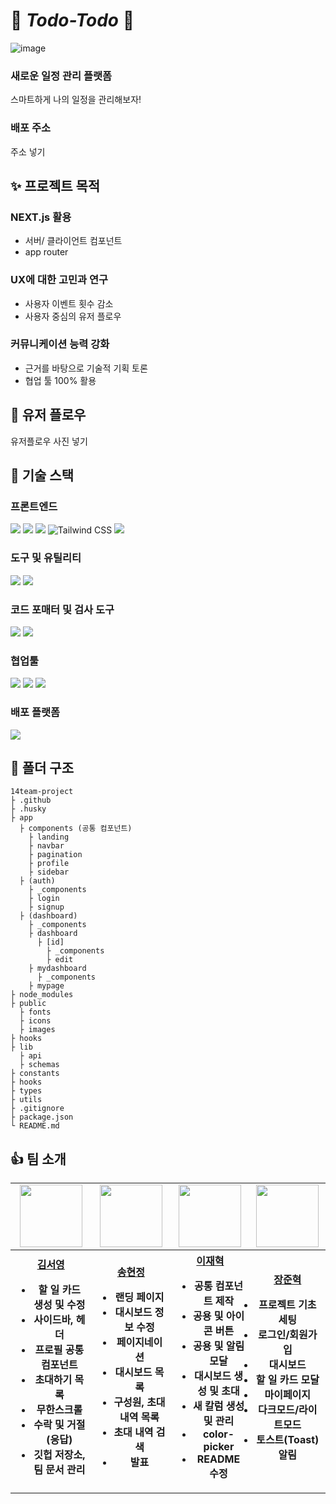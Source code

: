# 🖤 _Todo-Todo_ 🩷

![image](https://github.com/Sprint-Part3-14Team/14team-project/assets/162143999/d0c36618-cb55-46b1-afa0-f52f4cac95a6)

### 새로운 일정 관리 플랫폼

스마트하게 나의 일정을 관리해보자!

### 배포 주소

주소 넣기

## ✨ 프로젝트 목적

### NEXT.js 활용

- 서버/ 클라이언트 컴포넌트
- app router

### UX에 대한 고민과 연구

- 사용자 이벤트 횟수 감소
- 사용자 중심의 유저 플로우

### 커뮤니케이션 능력 강화

- 근거를 바탕으로 기술적 기획 토론
- 협업 툴 100% 활용

## 💎 유저 플로우

유저플로우 사진 넣기

## 🔨 기술 스택

### 프론트엔드

<img src="https://img.shields.io/badge/React-61DAFB?style=for-the-badge&logo=React&logoColor=white"> <img src="https://img.shields.io/badge/TypeScript-3178C6?style=for-the-badge&logo=TypeScript&logoColor=white"> <img src="https://img.shields.io/badge/Next.js-000000?style=for-the-badge&logo=Next.js&logoColor=white"> <img alt="Tailwind CSS" src ="https://img.shields.io/badge/Tailwind_CSS-06B6D4.svg?&style=for-the-badge&logo=tailwindcss&logoColor=white"/> <img src="https://img.shields.io/badge/react--hook--form-663399?style=for-the-badge&logo=react&logoColor=white">

### 도구 및 유틸리티

<img src="https://img.shields.io/badge/pnpm-yellow?style=for-the-badge&logo=pnpm&logoColor=white"/> <img src="https://img.shields.io/badge/shadcn%2Fui-000000?style=for-the-badge&logo=shadcnui&logoColor=white" />

### 코드 포매터 및 검사 도구

<img src="https://img.shields.io/badge/eslint-4B32C3?style=for-the-badge&logo=eslint&logoColor=white"> <img src="https://img.shields.io/badge/prettier-F7B93E?style=for-the-badge&logo=prettier&logoColor=white">

### 협업툴

<img src="https://img.shields.io/badge/GitHub-181717?style=for-the-badge&logo=GitHub&logoColor=white" /> <img src="https://img.shields.io/badge/Discord-5B61EE?style=for-the-badge&logo=Discord&logoColor=white" /> <img src="https://img.shields.io/badge/Notion-000000?style=for-the-badge&logo=Notion&logoColor=white">

### 배포 플랫폼

<img src="https://img.shields.io/badge/Netlify-00C7B7?style=for-the-badge&logo=netlify&logoColor=white" />

## 📝 폴더 구조

```
14team-project
├ .github
├ .husky
├ app
  ├ components (공통 컴포넌트)
    ├ landing
    ├ navbar
    ├ pagination
    ├ profile
    ├ sidebar
  ├ (auth)
    ├ _components
    ├ login
    ├ signup
  ├ (dashboard)
    ├ _components
    ├ dashboard
      ├ [id]
        ├ _components
        ├ edit
    ├ mydashboard
      ├ _components
    ├ mypage
├ node_modules
├ public
  ├ fonts
  ├ icons
  ├ images
├ hooks
├ lib
  ├ api
  ├ schemas
├ constants
├ hooks
├ types
├ utils
├ .gitignore
├ package.json
└ README.md
```

## 👍 팀 소개

<table align="center">
    <tbody>
        <tr>
            <td align="center">
                <a href="https://github.com/ssseeo0">
                    <img src="https://avatars.githubusercontent.com/ssseeo0" width="100" height="100"/>
                </a>
            </td>
            <td align="center">
                <a href="https://github.com/Haze-S">
                    <img src="https://avatars.githubusercontent.com/Haze-S" width="100" height="100"/>
                </a>  
            </td>
            <td align="center">
                <a href="https://github.com/JHmeatschool">
                    <img src="https://avatars.githubusercontent.com/JHmeatschool" width="100px" height="100px"/>
                </a>
            </td>
            <td align="center">
                <a href="https://github.com/CitrusSoda">
                    <img src="https://avatars.githubusercontent.com/CitrusSoda" width="100px" height="100px"/>
                </a>  
            </td>
        </tr>
        <tr>
            <th>
                <a href="https://github.com/ssseeo0">김서영</a>
                <br>
                <ul>
                  <li>할 일 카드 생성 및 수정</li>
                  <li>사이드바, 헤더</li>
                  <li>프로필 공통 컴포넌트</li>
                  <li>초대하기 목록</li>
                  <li>무한스크롤</li>
                  <li>수락 및 거절 (응답)</li>
                  <li>깃헙 저장소, 팀 문서 관리</li>
                </ul>
            </th>
            <th>
                <a href="https://github.com/Haze-S">송현정</a>
                <br>
                <ul>
                  <li>랜딩 페이지</li>
                  <li>대시보드 정보 수정</li>
                  <li>페이지네이션</li>
                  <li>대시보드 목록</li>
                  <li>구성원, 초대 내역 목록</li>
                  <li>초대 내역 검색</li>
                  <li>발표</li>
                </ul>
            </th>
            <th>
                <a href="https://github.com/JHmeatschool">이재혁</a>
                <br>
                <ul>
                  <li>공통 컴포넌트 제작</li>
                  <li>공용 및 아이콘 버튼</li>
                  <li>공용 및 알림 모달</li>
                  <li>대시보드 생성 및 초대</li>
                  <li>새 칼럼 생성 및 관리</li>
                  <li>color-picker</li>
                  <li>README 수정</li>
                </ul>
            </th>
            <th>
                <a href="https://github.com/CitrusSoda">장준혁</a>
                <br>
                <ul style="padding-left: 0;">
                  <li>프로젝트 기초 세팅</li>
                  <li>로그인/회원가입</li>           
                  <li>대시보드</li>
                  <li>할 일 카드 모달</li>
                  <li>마이페이지</li>
                  <li>다크모드/라이트모드</li>
                  <li>토스트(Toast) 알림</li>
                </ul>
            </th>
        </tr>
    </tbody>
</table>
